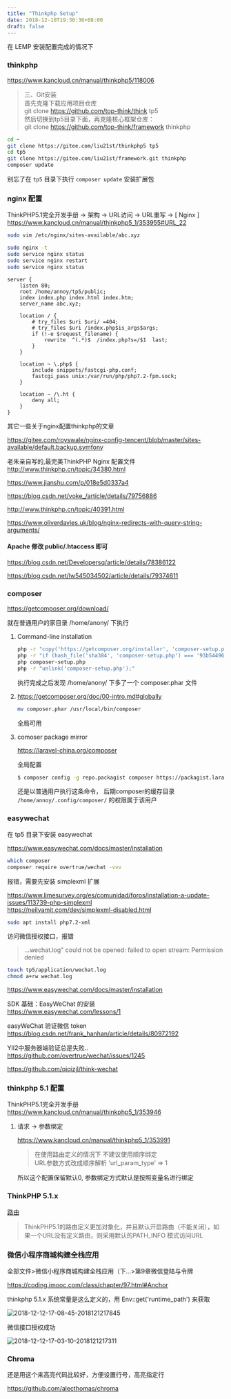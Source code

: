 ```yaml
---
title: "Thinkphp Setup"
date: 2018-12-10T19:30:36+08:00
draft: false
---
```


在 LEMP 安装配置完成的情况下

### thinkphp

https://www.kancloud.cn/manual/thinkphp5/118006

> 三、Git安装  
 首先克隆下载应用项目仓库  
 git clone https://github.com/top-think/think tp5  
 然后切换到tp5目录下面，再克隆核心框架仓库：  
 git clone https://github.com/top-think/framework thinkphp  

```bash
cd ~
git clone https://gitee.com/liu21st/thinkphp5 tp5
cd tp5
git clone https://gitee.com/liu21st/framework.git thinkphp
composer update
```
别忘了在 `tp5` 目录下执行 `composer update` 安装扩展包


### nginx 配置

ThinkPHP5.1完全开发手册 -> 架构 -> URL访问 -> URL重写 -> [ Nginx ]
https://www.kancloud.cn/manual/thinkphp5_1/353955#URL_22


```bash
sudo vim /etc/nginx/sites-available/abc.xyz

sudo nginx -t
sudo service nginx status
sudo service nginx restart
sudo service nginx status
```

```nginx
server {
	listen 80;
	root /home/annoy/tp5/public;
	index index.php index.html index.htm;
	server_name abc.xyz;

	location / {
		# try_files $uri $uri/ =404;
		# try_files $uri /index.php$is_args$args;
		if (!-e $request_filename) {
			rewrite  ^(.*)$  /index.php?s=/$1  last;
		}
	}

	location ~ \.php$ {
		include snippets/fastcgi-php.conf;
		fastcgi_pass unix:/var/run/php/php7.2-fpm.sock;
	}

	location ~ /\.ht {
		deny all;
	}
}
```


其它一些关于nginx配置thinkphp的文章

https://gitee.com/royswale/nginx-config-tencent/blob/master/sites-available/default.backup.symfony

老朱亲自写的,最完美ThinkPHP Nginx 配置文件  
http://www.thinkphp.cn/topic/34380.html

https://www.jianshu.com/p/018e5d0337a4

https://blog.csdn.net/voke_/article/details/79756886

http://www.thinkphp.cn/topic/40391.html

https://www.oliverdavies.uk/blog/nginx-redirects-with-query-string-arguments/


#### Apache 修改 public/.htaccess 即可

https://blog.csdn.net/Developersq/article/details/78386122

https://blog.csdn.net/lw545034502/article/details/79374611

### composer

https://getcomposer.org/download/

就在普通用户的家目录 /home/anony/ 下执行

1. Command-line installation

	```bash
	php -r "copy('https://getcomposer.org/installer', 'composer-setup.php');"
	php -r "if (hash_file('sha384', 'composer-setup.php') === '93b54496392c062774670ac18b134c3b3a95e5a5e5c8f1a9f115f203b75bf9a129d5daa8ba6a13e2cc8a1da0806388a8') { echo 'Installer verified'; } else { echo 'Installer corrupt'; unlink('composer-setup.php'); } echo PHP_EOL;"
	php composer-setup.php
	php -r "unlink('composer-setup.php');"
	```

	执行完成之后发现 /home/anony/ 下多了一个 composer.phar 文件

2. https://getcomposer.org/doc/00-intro.md#globally

	```bash
	mv composer.phar /usr/local/bin/composer
	```

	全局可用

3. comoser package mirror

	https://laravel-china.org/composer

	全局配置

	```bash
	$ composer config -g repo.packagist composer https://packagist.laravel-china.org
	```

	还是以普通用户执行这条命令，
	后期composer的缓存目录 `/home/annoy/.config/composer/` 的权限属于该用户

### easywechat

在 tp5 目录下安装 easywechat

https://www.easywechat.com/docs/master/installation

```bash
which composer
composer require overtrue/wechat -vvv
```

报错，需要先安装 simplexml 扩展

https://www.limesurvey.org/es/comunidad/foros/installation-a-update-issues/113739-php-simplexml  
https://neilyamit.com/dev/simplexml-disabled.html

```bash
sudo apt install php7.2-xml
```

访问微信授权接口，报错

> ...wechat.log" could not be opened: failed to open stream: Permission denied

```bash
touch tp5/application/wechat.log
chmod a+rw wechat.log
```

https://www.easywechat.com/docs/master/installation

SDK 基础：EasyWeChat 的安装  
https://www.easywechat.com/lessons/1

easyWeChat 验证微信 token  
https://blog.csdn.net/frank_hanhan/article/details/80972192

YII2中服务器端验证总是失败..  
https://github.com/overtrue/wechat/issues/1245

https://github.com/qiqizjl/think-wechat

### thinkphp 5.1 配置

ThinkPHP5.1完全开发手册  
https://www.kancloud.cn/manual/thinkphp5_1/353946

1. 请求 -> 参数绑定

	https://www.kancloud.cn/manual/thinkphp5_1/353991

	> 在使用路由定义的情况下 不建议使用顺序绑定  
	> URL参数方式改成顺序解析 'url_param_type'         => 1

	所以这个配置保留默认0, 参数绑定方式默认是按照变量名进行绑定

### ThinkPHP 5.1.x

[路由](https://www.kancloud.cn/manual/thinkphp5_1/353960)

> ThinkPHP5.1的路由定义更加对象化，并且默认开启路由（不能关闭），如果一个URL没有定义路由，则采用默认的PATH_INFO 模式访问URL

### 微信小程序商城构建全栈应用

全部文件>微信小程序商城构建全栈应用（下...>第9章微信登陆与令牌

https://coding.imooc.com/class/chapter/97.html#Anchor

thinkphp 5.1.x 系统常量是这么定义的，用 Env::get('runtime_path') 来获取

![2018-12-12-17-08-45-2018121217845](http://qiniu.xingtan.xyz/2018-12-12-17-08-45-2018121217845.png)

微信接口授权成功

![2018-12-12-17-03-10-2018121217311](http://qiniu.xingtan.xyz/2018-12-12-17-03-10-2018121217311.png)


### Chroma

还是用这个来高亮代码比较好，方便设置行号，高亮指定行

https://github.com/alecthomas/chroma